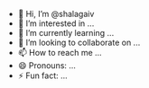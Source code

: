 - 👋 Hi, I’m @shalagaiv
- 👀 I’m interested in ...
- 🌱 I’m currently learning ...
- 💞️ I’m looking to collaborate on ...
- 📫 How to reach me ...
- 😄 Pronouns: ...
- ⚡ Fun fact: ...

<!---
shalagaiv/shalagaiv is a ✨ special ✨ repository because its `README.md` (this file) appears on your GitHub profile.
You can click the Preview link to take a look at your changes.
--->
